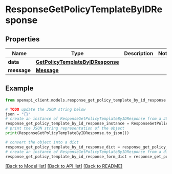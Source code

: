 # ResponseGetPolicyTemplateByIDResponse


## Properties

Name | Type | Description | Notes
------------ | ------------- | ------------- | -------------
**data** | [**GetPolicyTemplateByIDResponse**](GetPolicyTemplateByIDResponse.md) |  | 
**message** | [**Message**](Message.md) |  | 

## Example

```python
from openapi_client.models.response_get_policy_template_by_id_response import ResponseGetPolicyTemplateByIDResponse

# TODO update the JSON string below
json = "{}"
# create an instance of ResponseGetPolicyTemplateByIDResponse from a JSON string
response_get_policy_template_by_id_response_instance = ResponseGetPolicyTemplateByIDResponse.from_json(json)
# print the JSON string representation of the object
print(ResponseGetPolicyTemplateByIDResponse.to_json())

# convert the object into a dict
response_get_policy_template_by_id_response_dict = response_get_policy_template_by_id_response_instance.to_dict()
# create an instance of ResponseGetPolicyTemplateByIDResponse from a dict
response_get_policy_template_by_id_response_form_dict = response_get_policy_template_by_id_response.from_dict(response_get_policy_template_by_id_response_dict)
```
[[Back to Model list]](../README.md#documentation-for-models) [[Back to API list]](../README.md#documentation-for-api-endpoints) [[Back to README]](../README.md)


